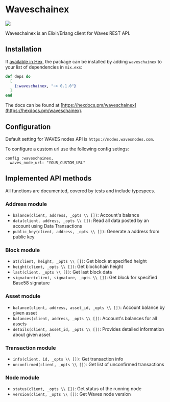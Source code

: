 # Waveschainex

![](https://i.imgur.com/tKzTi9N.png)

Waveschainex is an Elixir/Erlang client for Waves REST API.

## Installation

If [available in Hex](https://hex.pm/docs/publish), the package can be installed
by adding `waveschainex` to your list of dependencies in `mix.exs`:

```elixir
def deps do
  [
    {:waveschainex, "~> 0.1.0"}
  ]
end
```

The docs can be found at [https://hexdocs.pm/waveschainex](https://hexdocs.pm/waveschainex).

## Configuration

Default setting for WAVES nodes API is `https://nodes.wavesnodes.com`.

To configure a custom url use the following config setings:

```
config :waveschainex,
  waves_node_url: "YOUR_CUSTOM_URL"
```


## Implemented API methods

All functions are documented, covered by tests and include typespecs.

### Address module

* `balance(client, address, _opts \\ [])`: Account's balance
* `data(client, address, _opts \\ [])`: Read all data posted by an account using Data Transactions
* `public_key(client, address, _opts \\ [])`: Generate a address from public key

### Block module

* `at(client, height, _opts \\ [])`: Get block at specified height
* `height(client, _opts \\ [])`: Get blockchain height
* `last(client, _opts \\ [])`: Get last block data
* `signature(client, signature, _opts \\ [])`: Get block for specified Base58 signature

### Asset module

* `balance(client, address, asset_id, _opts \\ [])`: Account balance by given asset
* `balances(client, address, _opts \\ [])`: Account's balances for all assets
* `details(client, asset_id, _opts \\ [])`: Provides detailed information about given asset

### Transaction module

* `info(client, id, _opts \\ [])`:  Get transaction info
* `unconfirmed(client, _opts \\ [])`: Get list of unconfirmed transactions

### Node module

* `status(client, _opts \\ [])`: Get status of the running node
* `version(client, _opts \\ [])`: Get Waves node version
